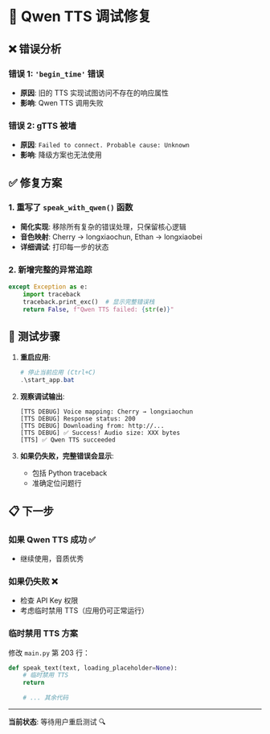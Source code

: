 # 🔧 Qwen TTS 调试修复

## ❌ 错误分析

### 错误 1: `'begin_time'` 错误
- **原因**: 旧的 TTS 实现试图访问不存在的响应属性
- **影响**: Qwen TTS 调用失败

### 错误 2: gTTS 被墙
- **原因**: `Failed to connect. Probable cause: Unknown`
- **影响**: 降级方案也无法使用

## ✅ 修复方案

### 1. 重写了 `speak_with_qwen()` 函数
- **简化实现**: 移除所有复杂的错误处理，只保留核心逻辑
- **音色映射**: Cherry → longxiaochun, Ethan → longxiaobei
- **详细调试**: 打印每一步的状态

### 2. 新增完整的异常追踪
```python
except Exception as e:
    import traceback
    traceback.print_exc()  # 显示完整错误栈
    return False, f"Qwen TTS failed: {str(e)}"
```

## 🚀 测试步骤

1. **重启应用**:
   ```powershell
   # 停止当前应用 (Ctrl+C)
   .\start_app.bat
   ```

2. **观察调试输出**:
   ```
   [TTS DEBUG] Voice mapping: Cherry → longxiaochun
   [TTS DEBUG] Response status: 200
   [TTS DEBUG] Downloading from: http://...
   [TTS DEBUG] ✅ Success! Audio size: XXX bytes
   [TTS] ✅ Qwen TTS succeeded
   ```

3. **如果仍失败，完整错误会显示**:
   - 包括 Python traceback
   - 准确定位问题行

## 📋 下一步

### 如果 Qwen TTS 成功 ✅
- 继续使用，音质优秀

### 如果仍失败 ❌
- 检查 API Key 权限
- 考虑临时禁用 TTS（应用仍可正常运行）

### 临时禁用 TTS 方案
修改 `main.py` 第 203 行：
```python
def speak_text(text, loading_placeholder=None):
    # 临时禁用 TTS
    return
    
    # ... 其余代码
```

---

**当前状态**: 等待用户重启测试 🔍

